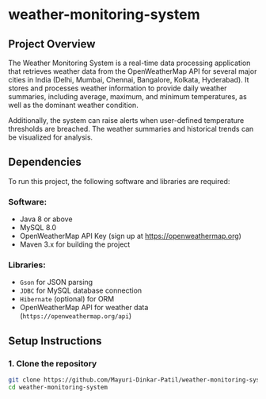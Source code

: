 # weather-monitoring-system

## Project Overview
The Weather Monitoring System is a real-time data processing application that retrieves weather data from the OpenWeatherMap API for several major cities in India (Delhi, Mumbai, Chennai, Bangalore, Kolkata, Hyderabad). It stores and processes weather information to provide daily weather summaries, including average, maximum, and minimum temperatures, as well as the dominant weather condition.

Additionally, the system can raise alerts when user-defined temperature thresholds are breached. The weather summaries and historical trends can be visualized for analysis.

## Dependencies
To run this project, the following software and libraries are required:

### Software:
- Java 8 or above
- MySQL 8.0
- OpenWeatherMap API Key (sign up at https://openweathermap.org)
- Maven 3.x for building the project

### Libraries:
- `Gson` for JSON parsing
- `JDBC` for MySQL database connection
- `Hibernate` (optional) for ORM
- OpenWeatherMap API for weather data (`https://openweathermap.org/api`)

## Setup Instructions

### 1. Clone the repository
```bash
git clone https://github.com/Mayuri-Dinkar-Patil/weather-monitoring-system.git
cd weather-monitoring-system
